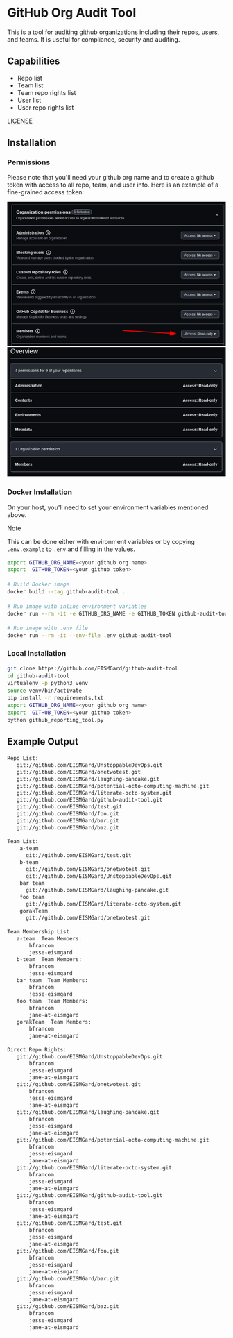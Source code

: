 # GitHub Org Audit Tool

This is a tool for auditing github organizations including their repos, users, and teams. It is useful for compliance, security and auditing.

## Capabilities

* Repo list
* Team list
* Team repo rights list
* User list
* User repo rights list

[LICENSE](LICENSE)

## Installation

### Permissions

Please note that you'll need your github org name and to create a github token with access to all repo, team, and user info. Here is an example of a fine-grained access token:

![org permissions](images/org-permissions.png)
![other permissions](images/other-permissions.png)

### Docker Installation

On your host, you'll need to set your environment variables mentioned above.

> [!NOTE]
> This can be done either with environment variables or by
> copying `.env.example` to `.env` and filling in the values.


```sh
export GITHUB_ORG_NAME=<your github org name>
export  GITHUB_TOKEN=<your github token>

# Build Docker image
docker build --tag github-audit-tool .

# Run image with inline environment variables
docker run --rm -it -e GITHUB_ORG_NAME -e GITHUB_TOKEN github-audit-tool

# Run image with .env file
docker run --rm -it --env-file .env github-audit-tool
```

### Local Installation

```sh
git clone https://github.com/EISMGard/github-audit-tool
cd github-audit-tool
virtualenv -p python3 venv
source venv/bin/activate
pip install -r requirements.txt
export GITHUB_ORG_NAME=<your github org name>
export  GITHUB_TOKEN=<your github token>
python github_reporting_tool.py
```

## Example Output
```
Repo List:
   git://github.com/EISMGard/UnstoppableDevOps.git
   git://github.com/EISMGard/onetwotest.git
   git://github.com/EISMGard/laughing-pancake.git
   git://github.com/EISMGard/potential-octo-computing-machine.git
   git://github.com/EISMGard/literate-octo-system.git
   git://github.com/EISMGard/github-audit-tool.git
   git://github.com/EISMGard/test.git
   git://github.com/EISMGard/foo.git
   git://github.com/EISMGard/bar.git
   git://github.com/EISMGard/baz.git

Team List:
    a-team
      git://github.com/EISMGard/test.git
    b-team
      git://github.com/EISMGard/onetwotest.git
      git://github.com/EISMGard/UnstoppableDevOps.git
    bar team
      git://github.com/EISMGard/laughing-pancake.git
    foo team
      git://github.com/EISMGard/literate-octo-system.git
    gorakTeam
      git://github.com/EISMGard/onetwotest.git

Team Membership List:
   a-team  Team Members:
       bfrancom
       jesse-eismgard
   b-team  Team Members:
       bfrancom
       jesse-eismgard
   bar team  Team Members:
       bfrancom
       jesse-eismgard
   foo team  Team Members:
       bfrancom
       jane-at-eismgard
   gorakTeam  Team Members:
       bfrancom
       jane-at-eismgard
       
Direct Repo Rights:
   git://github.com/EISMGard/UnstoppableDevOps.git
       bfrancom
       jesse-eismgard
       jane-at-eismgard
   git://github.com/EISMGard/onetwotest.git
       bfrancom
       jesse-eismgard
       jane-at-eismgard
   git://github.com/EISMGard/laughing-pancake.git
       bfrancom
       jesse-eismgard
       jane-at-eismgard
   git://github.com/EISMGard/potential-octo-computing-machine.git
       bfrancom
       jesse-eismgard
       jane-at-eismgard
   git://github.com/EISMGard/literate-octo-system.git
       bfrancom
       jesse-eismgard
       jane-at-eismgard
   git://github.com/EISMGard/github-audit-tool.git
       bfrancom
       jesse-eismgard
       jane-at-eismgard
   git://github.com/EISMGard/test.git
       bfrancom
       jesse-eismgard
       jane-at-eismgard
   git://github.com/EISMGard/foo.git
       bfrancom
       jesse-eismgard
       jane-at-eismgard
   git://github.com/EISMGard/bar.git
       bfrancom
       jesse-eismgard
       jane-at-eismgard
   git://github.com/EISMGard/baz.git
       bfrancom
       jesse-eismgard
       jane-at-eismgard
```
